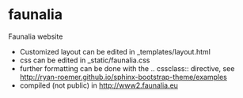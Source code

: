 faunalia
========

Faunalia website

* Customized layout can be edited in _templates/layout.html
* css can be edited in _static/faunalia.css
* further formatting can be done with the .. cssclass:: directive, see http://ryan-roemer.github.io/sphinx-bootstrap-theme/examples
* compiled (not public) in http://www2.faunalia.eu

